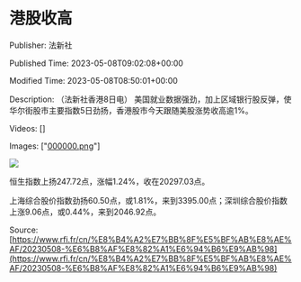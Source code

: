 # 港股收高

Publisher: 法新社

Published Time: 2023-05-08T09:02:08+00:00

Modified Time: 2023-05-08T08:50:01+00:00

Description: （法新社香港8日电） 美国就业数据强劲，加上区域银行股反弹，使华尔街股市主要指数5日劲扬，香港股市今天跟随美股涨势收高逾1%。

Videos: []

Images: ["[000000.png](000000.png)"]

<!--METADATA-->

![](../Images/2023-05-08T09-02-08-00-00/000000.png)

恒生指数上扬247.72点，涨幅1.24%，收在20297.03点。

上海综合股价指数劲扬60.50点，或1.81%，来到3395.00点；深圳综合股价指数上涨9.06点，或0.44%，来到2046.92点。

Source: [https://www.rfi.fr/cn/%E8%B4%A2%E7%BB%8F%E5%BF%AB%E8%AE%AF/20230508-%E6%B8%AF%E8%82%A1%E6%94%B6%E9%AB%98](https://www.rfi.fr/cn/%E8%B4%A2%E7%BB%8F%E5%BF%AB%E8%AE%AF/20230508-%E6%B8%AF%E8%82%A1%E6%94%B6%E9%AB%98)